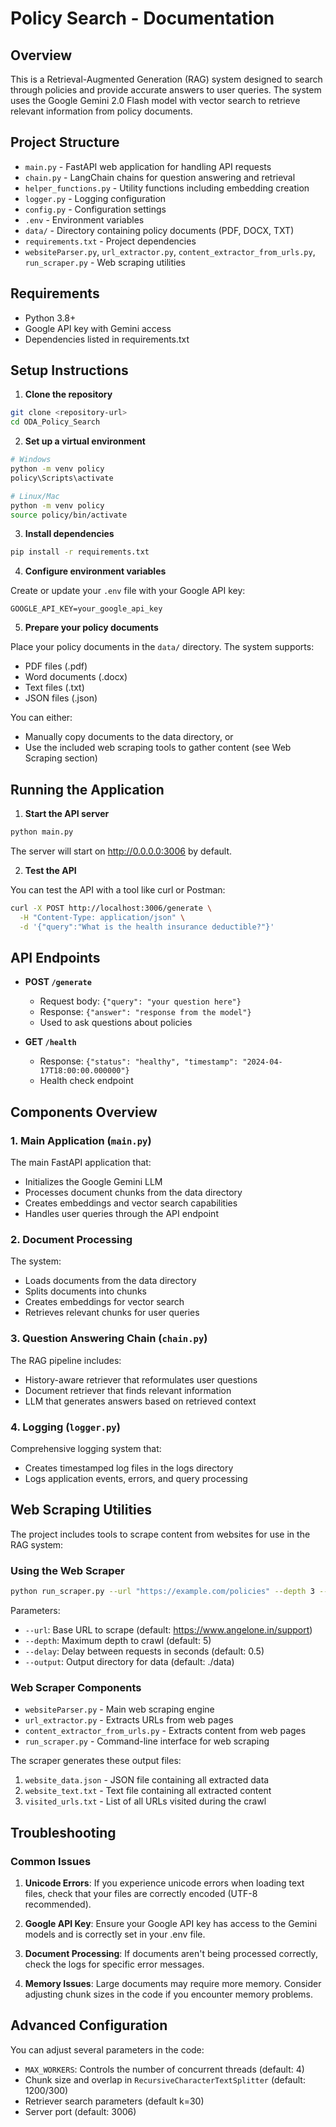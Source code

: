 # Policy Search - Documentation

## Overview

This is a Retrieval-Augmented Generation (RAG) system designed to search through policies and provide accurate answers to user queries. The system uses the Google Gemini 2.0 Flash model with vector search to retrieve relevant information from policy documents.

## Project Structure

- `main.py` - FastAPI web application for handling API requests
- `chain.py` - LangChain chains for question answering and retrieval
- `helper_functions.py` - Utility functions including embedding creation
- `logger.py` - Logging configuration
- `config.py` - Configuration settings
- `.env` - Environment variables
- `data/` - Directory containing policy documents (PDF, DOCX, TXT)
- `requirements.txt` - Project dependencies
- `websiteParser.py`, `url_extractor.py`, `content_extractor_from_urls.py`, `run_scraper.py` - Web scraping utilities

## Requirements

- Python 3.8+
- Google API key with Gemini access
- Dependencies listed in requirements.txt

## Setup Instructions

1. **Clone the repository**

```bash
git clone <repository-url>
cd ODA_Policy_Search
```

2. **Set up a virtual environment**

```bash
# Windows
python -m venv policy
policy\Scripts\activate

# Linux/Mac
python -m venv policy
source policy/bin/activate
```

3. **Install dependencies**

```bash
pip install -r requirements.txt
```

4. **Configure environment variables**

Create or update your `.env` file with your Google API key:
```
GOOGLE_API_KEY=your_google_api_key
```

5. **Prepare your policy documents**

Place your policy documents in the `data/` directory. The system supports:
- PDF files (.pdf)
- Word documents (.docx)
- Text files (.txt)
- JSON files (.json)

You can either:
- Manually copy documents to the data directory, or
- Use the included web scraping tools to gather content (see Web Scraping section)

## Running the Application

1. **Start the API server**

```bash
python main.py
```

The server will start on http://0.0.0.0:3006 by default.

2. **Test the API**

You can test the API with a tool like curl or Postman:

```bash
curl -X POST http://localhost:3006/generate \
  -H "Content-Type: application/json" \
  -d '{"query":"What is the health insurance deductible?"}'
```

## API Endpoints

- **POST `/generate`**
  - Request body: `{"query": "your question here"}`
  - Response: `{"answer": "response from the model"}`
  - Used to ask questions about policies

- **GET `/health`**
  - Response: `{"status": "healthy", "timestamp": "2024-04-17T18:00:00.000000"}`
  - Health check endpoint

## Components Overview

### 1. Main Application (`main.py`)

The main FastAPI application that:
- Initializes the Google Gemini LLM
- Processes document chunks from the data directory
- Creates embeddings and vector search capabilities
- Handles user queries through the API endpoint

### 2. Document Processing

The system:
- Loads documents from the data directory
- Splits documents into chunks
- Creates embeddings for vector search
- Retrieves relevant chunks for user queries

### 3. Question Answering Chain (`chain.py`)

The RAG pipeline includes:
- History-aware retriever that reformulates user questions
- Document retriever that finds relevant information
- LLM that generates answers based on retrieved context

### 4. Logging (`logger.py`)

Comprehensive logging system that:
- Creates timestamped log files in the logs directory
- Logs application events, errors, and query processing

## Web Scraping Utilities

The project includes tools to scrape content from websites for use in the RAG system:

### Using the Web Scraper

```bash
python run_scraper.py --url "https://example.com/policies" --depth 3 --delay 2.0 --output "./data"
```

Parameters:
- `--url`: Base URL to scrape (default: https://www.angelone.in/support)
- `--depth`: Maximum depth to crawl (default: 5)
- `--delay`: Delay between requests in seconds (default: 0.5)
- `--output`: Output directory for data (default: ./data)

### Web Scraper Components

- `websiteParser.py` - Main web scraping engine
- `url_extractor.py` - Extracts URLs from web pages
- `content_extractor_from_urls.py` - Extracts content from web pages
- `run_scraper.py` - Command-line interface for web scraping

The scraper generates these output files:
1. `website_data.json` - JSON file containing all extracted data
2. `website_text.txt` - Text file containing all extracted content
3. `visited_urls.txt` - List of all URLs visited during the crawl

## Troubleshooting

### Common Issues

1. **Unicode Errors**: If you experience unicode errors when loading text files, check that your files are correctly encoded (UTF-8 recommended).

2. **Google API Key**: Ensure your Google API key has access to the Gemini models and is correctly set in your .env file.

3. **Document Processing**: If documents aren't being processed correctly, check the logs for specific error messages.

4. **Memory Issues**: Large documents may require more memory. Consider adjusting chunk sizes in the code if you encounter memory problems.

## Advanced Configuration

You can adjust several parameters in the code:

- `MAX_WORKERS`: Controls the number of concurrent threads (default: 4)
- Chunk size and overlap in `RecursiveCharacterTextSplitter` (default: 1200/300)
- Retriever search parameters (default k=30)
- Server port (default: 3006)